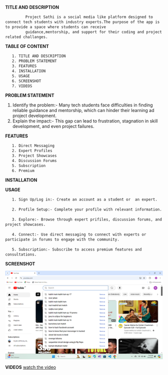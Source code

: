 **TITLE AND DESCRIPTION**

             Project Sathi is a social media like platform designed to connect tech students with industry experts.The purpose of the app is to provide a space where students can receive 
             guidance,mentorship, and support for their coding and project related challanges.


**TABLE OF CONTENT**

       1. TITLE AND DESCRIPTION
       2. PROBLEM STATEMENT
       3. FEATURES
       4. INSTALLATION
       5. USAGE
       6. SCREENSHOT
       7. VIDEOS

**PROBLEM STATEMENT**

1. Identify the problem:- Many tech students face difficulties in finding reliable guidance and mentorship, which can hinder their learning ad project development. 
2. Explain the impact:- This gap can lead to frustration, stagnation in skill development, and even project failures.

 
  
**FEATURES**
  
       1. Direct Messaging 
       2. Expert Profiles
       3. Project Showcases
       4. Discussion Forums
       5. Subscription
       6. Premium

**INSTALLATION**



**USAGE**

       1. Sign Up/Log in:- Create an account as a student or  an expert.

       2. Profile Setup:- Complete your profile with relevant information.

       3. Explore:- Browse through expert prifiles, discussion forums, and project showcases.

       4. Connect:- Use direct messaging to connect with experts or participate in forums to engage with the community.

       5. Subscription:- Subscribe to access premium features and consultations.


**SCREENSHOT**

![image url ](https://github.com/sarmesh17/ProjectSathi/blob/0a01cb5284bd499fd98eb578fb954feff623f47f/2024-09-04.png)



**VIDEOS**
[watch the video](https://github.com/sarmesh17/ProjectSathi/blame/a6dc843439da764d483266f641bb780569bd379d/video.mp4v)






